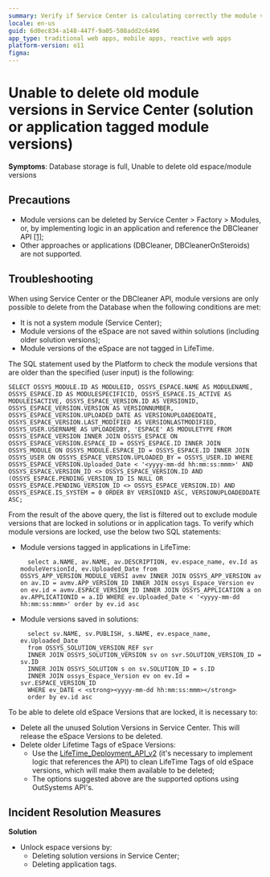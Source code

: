 ```yaml
---
summary: Verify if Service Center is calculating correctly the module versions that can be deleted
locale: en-us
guid: 6d0ec834-a148-447f-9a05-508add2c6496
app_type: traditional web apps, mobile apps, reactive web apps
platform-version: o11
figma:
---
```


# Unable to delete old module versions in Service Center (solution or application tagged module versions)

**Symptoms**: Database storage is full, Unable to delete old espace/module versions

## Precautions

- Module versions can be deleted by Service Center > Factory > Modules, or, by implementing logic in an application and reference the DBCleaner API [[1]](https://success.outsystems.com/documentation/best_practices/lifecycle/best_practices_for_a_tidy_and_clean_environment/#module-versions);
- Other approaches or applications (DBCleaner, DBCleanerOnSteroids) are not supported.

## Troubleshooting

When using Service Center or the DBCleaner API, module versions are only possible to delete from the Database when the following conditions are met:

- It is not a system module (Service Center);
- Module versions of the eSpace are not saved within solutions (including older solution versions);
- Module versions of the eSpace are not tagged in LifeTime.

The SQL statement used by the Platform to check the module versions that are older than the specified (user input) is the following:

    SELECT OSSYS_MODULE.ID AS MODULEID, OSSYS_ESPACE.NAME AS MODULENAME, OSSYS_ESPACE.ID AS MODULESPECIFICID, OSSYS_ESPACE.IS_ACTIVE AS MODULEISACTIVE, OSSYS_ESPACE_VERSION.ID AS VERSIONID, OSSYS_ESPACE_VERSION.VERSION AS VERSIONNUMBER, OSSYS_ESPACE_VERSION.UPLOADED_DATE AS VERSIONUPLOADEDDATE, OSSYS_ESPACE_VERSION.LAST_MODIFIED AS VERSIONLASTMODIFIED, OSSYS_USER.USERNAME AS UPLOADEDBY, 'ESPACE' AS MODULETYPE FROM OSSYS_ESPACE_VERSION INNER JOIN OSSYS_ESPACE ON OSSYS_ESPACE_VERSION.ESPACE_ID = OSSYS_ESPACE.ID INNER JOIN OSSYS_MODULE ON OSSYS_MODULE.ESPACE_ID = OSSYS_ESPACE.ID INNER JOIN OSSYS_USER ON OSSYS_ESPACE_VERSION.UPLOADED_BY = OSSYS_USER.ID WHERE OSSYS_ESPACE_VERSION.Uploaded_Date < '<yyyy-mm-dd hh:mm:ss:mmm>' AND OSSYS_ESPACE.VERSION_ID <> OSSYS_ESPACE_VERSION.ID AND (OSSYS_ESPACE.PENDING_VERSION_ID IS NULL OR OSSYS_ESPACE.PENDING_VERSION_ID <> OSSYS_ESPACE_VERSION.ID) AND OSSYS_ESPACE.IS_SYSTEM = 0 ORDER BY VERSIONID ASC, VERSIONUPLOADEDDATE ASC;

From the result of the above query, the list is filtered out to exclude module versions that are locked in solutions or in application tags. To verify which module versions are locked, use the below two SQL statements:

- Module versions tagged in applications in LifeTime:
  
        select a.NAME, av.NAME, av.DESCRIPTION, ev.espace_name, ev.Id as moduleVersionId, ev.Uploaded_Date from OSSYS_APP_VERSION_MODULE_VERSI avmv INNER JOIN OSSYS_APP_VERSION av on av.ID = avmv.APP_VERSION_ID INNER JOIN ossys_Espace_Version ev on ev.id = avmv.ESPACE_VERSION_ID INNER JOIN OSSYS_APPLICATION a on av.APPLICATIONID = a.ID WHERE ev.Uploaded_Date < '<yyyy-mm-dd hh:mm:ss:mmm>' order by ev.id asc

- Module versions saved in solutions:

        select sv.NAME, sv.PUBLISH, s.NAME, ev.espace_name, ev.Uploaded_Date
        from OSSYS_SOLUTION_VERSION_REF svr
        INNER JOIN OSSYS_SOLUTION_VERSION sv on svr.SOLUTION_VERSION_ID = sv.ID
        INNER JOIN OSSYS_SOLUTION s on sv.SOLUTION_ID = s.ID
        INNER JOIN ossys_Espace_Version ev on ev.Id = svr.ESPACE_VERSION_ID
        WHERE ev_DATE < <strong><yyyy-mm-dd hh:mm:ss:mmm></strong>
        order by ev.id asc    

To be able to delete old eSpace Versions that are locked, it is necessary to:

- Delete all the unused Solution Versions in Service Center. This will release the eSpace Versions to be deleted.
- Delete older Lifetime Tags of eSpace Versions:
    - Use the [LifeTime_Deployment_API_v2](https://success.outsystems.com/Documentation/11/Reference/OutSystems_APIs/LifeTime_Deployment_API_v2) (it's necessary to implement logic that references the API) to clean LifeTime Tags of old eSpace versions, which will make them available to be deleted;
    - The options suggested above are the supported options using OutSystems API's.

## Incident Resolution Measures

**Solution**

- Unlock espace versions by:
    - Deleting solution versions in Service Center;
    - Deleting application tags.